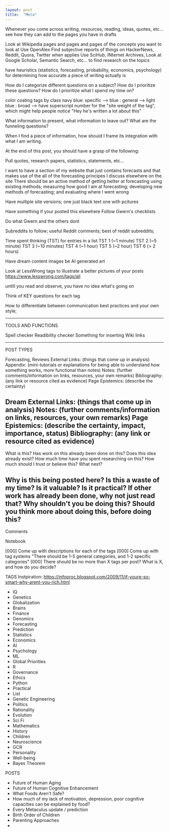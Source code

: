 ```yaml
---
layout: post
title:  "Meta"
---
```


Whenever you come across writing, resources, reading, ideas, quotes, etc...
see how they can add to the pages you have in drafts

Look at Wikipedia pages and pages and pages of the concepts you want to look at
Use OpenAlex
Find subjective reports of things on HackerNews, Reddit, Quora, Twitter when applies
Use SciHub, INternet Archives,
Look at Google Scholar, Semantic Search, etc... to find research on the topics

have heuristics (statistics, forecasting, probability, economics, psychology) for
determining how accurate a piece of writing actually is

How do I categorize different questions on a subject?
How do I prioritize these questions?
How do I prioritize what I spend my time on?

color coating tags by class
navy blue: specific -->
blue : general -->
light blue : broad -->
have superscript number for the "site weight of the tag",
which might help people notice "Hey he's written a lot about this"

What information to present, what information to leave out?
What are the funneling questions?

When I find a piece of information, how should I frame its integration with what I am
writing.

At the end of this post, you should have a grasp of the following:

Pull quotes, research papers,
statistics, statements, etc...

I want to have a section of my website that just contains forecasts
and that makes use of the all of the forecasting principes I discuss
elsewhere on the site
There should be an active method of getting better at forecasting using
existing methods; measuring how good I am at forecasting; developing new
methods of forecasting; and evaluating where I went wrong

Have multiple site versions; one just black text
one with pcitures

Have something if your posted this elsewhere
Follow Gwern's checklists

Do what Gwern and the others dont

Subreddits to follow;
useful Reddit comments;
best of reddit subreddits;

Time spent thinking (TST) for entries in a list
TST 1 (~1 minute)
TST 2 (~5 minute)
TST 3 (~10 minutes)
TST 4 (~1 hour)
TST 5 (~2 hour)
TST 6 (> 2 hours)

Have dream content images be AI generated art

Look at LessWrong tags to illustrate a better pictures of your
posts https://www.lesswrong.com/tags/all

untill you read and observe, you have no idea what's going on

Think of KEY questions for each tag

How to differentiate between communication best
practices and your own style;

---
TOOLS AND FUNCTIONS

Spell checker
Readibility checker
Something for inserting Wiki links

---
POST TYPES

Forecasting, Reviews
  External Links: (things that come up in analysis)
  Appendix: (mini-tutorials or explanations for being able to understand how    something works, more functional than notes)
  Notes: (further comments/information on links, resources, your own remarks)
  Bibliography: (any link or resource cited as evidence)
  Page Epistemics: (describe the certainty)

Dream
  External Links: (things that come up in analysis)
  Notes: (further comments/information on links, resources, your own remarks)
  Page Epistemics: (describe the certainty, impact, importance, status)
  Bibliography: (any link or resource cited as evidence)
---
What is this?
  Has work on this already been done on this?
  Does this idea already exist?
  How much time have you spent researching on this?
  How much should I trust or believe this?
  What next?

Why is this being posted here?
  Is this a waste of my time? Is it valuable? Is it practical?
  If other work has already been done, why not just read that?
  Why shouldn't you be doing this?
  Should you think more about doing this, before doing this?
---


Comments

Notebook

[000] Come up with descriptions for each of the tags
[000] Come up with tag systems "There should be 1-5 general categories,
and 1-2 specific categories"
[000] There should be no more than X tags per post? What is X, and how do
you decide?

TAGS
Instpiration: https://infoproc.blogspot.com/2009/11/if-youre-so-smart-why-arent-you-rich.html
- IQ
- Genetics
- Globalization
- Brains
- Finance
- Genomics
- Forecasting
- Prediction
- Statistics
- Economics
- AI
- Psychology
- ML
- Global Priorities
- R
- Governance
- Ethics
- Python
- Practical
- List
- Genetic Engineering
- Politics
- Rationality
- Evolution
- Sci Fi
- Mathematics
- History
- Children
- Neuroscience
- GCR
- Personality
- Well-being
- Bayes Theorem

POSTS
- Future of Human Aging
- Future of Human Cognitive Enhancement
- What Foods Aren't Safe?
- How much of my lack of motivation, depression, poor cognitive capacities can be explained by food?
- Every Metaculus update / prediction
- Birth Order of Children
- Parenting Approaches
- 
